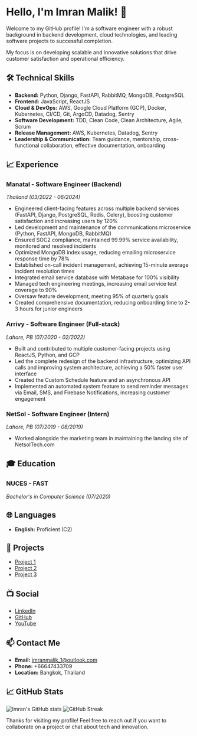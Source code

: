 # Hello, I'm Imran Malik! 👋

Welcome to my GitHub profile! I'm a software engineer with a robust background in backend development, cloud technologies,
and leading software projects to successful completion.

My focus is on developing scalable and innovative solutions that drive customer satisfaction and operational efficiency.

## 🛠 Technical Skills

- **Backend:** Python, Django, FastAPI, RabbitMQ, MongoDB, PostgreSQL
- **Frontend:** JavaScript, ReactJS
- **Cloud & DevOps:** AWS, Google Cloud Platform (GCP), Docker, Kubernetes, CI/CD, Git, ArgoCD, Datadog, Sentry
- **Software Development:** TDD, Clean Code, Clean Architecture, Agile, Scrum
- **Release Management:** AWS, Kubernetes, Datadog, Sentry
- **Leadership & Communication:** Team guidance, mentorship, cross-functional collaboration, effective documentation, onboarding

## 📈 Experience

### Manatal - Software Engineer (Backend)
*Thailand (03/2022 - 06/2024)*

- Engineered client-facing features across multiple backend services (FastAPI, Django, PostgreSQL, Redis, Celery), boosting customer satisfaction and increasing users by 120%
- Led development and maintenance of the communications microservice (Python, FastAPI, MongoDB, RabbitMQ)
- Ensured SOC2 compliance, maintained 99.99% service availability, monitored and resolved incidents
- Optimized MongoDB index usage, reducing emailing microservice response time by 78%
- Established on-call incident management, achieving 15-minute average incident resolution times
- Integrated email service database with Metabase for 100% visibility
- Managed tech engineering meetings, increasing email service test coverage to 90%
- Oversaw feature development, meeting 95% of quarterly goals
- Created comprehensive documentation, reducing onboarding time to 2-3 hours for junior engineers

### Arrivy - Software Engineer (Full-stack)
*Lahore, PB (07/2020 - 02/2022)*

- Built and contributed to multiple customer-facing projects using ReactJS, Python, and GCP
- Led the complete redesign of the backend infrastructure, optimizing API calls and improving system architecture, achieving a 50% faster user interface
- Created the Custom Schedule feature and an asynchronous API
- Implemented an automated system feature to send reminder messages via Email, SMS, and Firebase Notifications, increasing customer engagement

### NetSol - Software Engineer (Intern)
*Lahore, PB (07/2019 - 08/2019)*

- Worked alongside the marketing team in maintaining the landing site of NetsolTech.com

## 🎓 Education

### NUCES - FAST
*Bachelor's in Computer Science (07/2020)*

## 🌐 Languages

- **English:** Proficient (C2)

## 💼 Projects

- [Project 1](#) <!-- Add your project links here -->
- [Project 2](#)
- [Project 3](#)

## 📺 Social

- [LinkedIn](https://www.linkedin.com/in/malikimran1/)
- [GitHub](https://github.com/ImranMalik-1/)
- [YouTube](#) <!-- Add your YouTube channel link here -->

## 📫 Contact Me

- **Email:** [imranmalik_1@outlook.com](mailto:imranmalik_1@outlook.com)
- **Phone:** +66647433709
- **Location:** Bangkok, Thailand

## 📈 GitHub Stats

![Imran's GitHub stats](https://github-readme-stats.vercel.app/api?username=ImranMalik-1&show_icons=true&theme=radical)
![GitHub Streak](https://github-readme-streak-stats.herokuapp.com/?user=ImranMalik-1&theme=radical)



Thanks for visiting my profile! Feel free to reach out if you want to collaborate on a project or chat about tech and innovation.

